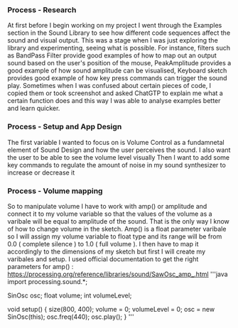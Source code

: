 
### Process - Research 
At first before I begin working on my project I went through the Examples section in the Sound Library to see how different code sequences affect the sound and visual output. This was a stage when I was just exploring the library and experimenting, seeing what is possible. For instance, filters such as BandPass Filter provide good examples of how to map out an output sound based on the user's position of the mouse, PeakAmplitude provides a good example of how sound amplitude can be visualised, Keyboard sketch provides good example of how key press commands can trigger the sound play. Sometimes when I was confused about certain pieces of code, I copied them or took screenshot and asked ChatGTP to explain me what a certain function does and this way I was able to analyse examples better and learn quicker. 
### Process - Setup and App Design 
The first variable I wanted to focus on is Volume Control as a fundamnetal element of Sound Design and how the user perceives the sound. 
I also want the user to be able to see the volume level visually
Then I want to add some key commands to regulate the amount of noise in my sound synthesizer to increase or decrease it 
### Process - Volume mapping 
So to manipulate volume I have to work with amp() or amplitude and connect it to my volume variable so that the values of the volume as a varibale will be equal to amplitude of the sound. That is the only way I know of how to change volume in the sketch. Amp() is a float parameter varibale so I will assign my volume variable to float type and its range will be from 0.0 ( complete silence ) to 1.0 ( full volume ). I then have to map it accordingly to the dimensions of my sketch but first I will create my varibales and setup. I used official documentation to get the right parameters for amp() : https://processing.org/reference/libraries/sound/SawOsc_amp_.html
'''java 
import processing.sound.*;

SinOsc osc;
float volume;
int volumeLevel;

void setup() {
  size(800, 400);
  volume = 0;
  volumeLevel = 0;
  osc = new SinOsc(this);
  osc.freq(440);
  osc.play();
}
'''
